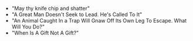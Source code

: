 - "May thy knife chip and shatter"
- "A Great Man Doesn't Seek to Lead. He's Called To It"
- "An Animal Caught In a Trap Will Gnaw Off Its Own Leg To Escape. What Will You Do?"
- "When Is A Gift Not A Gift?"
